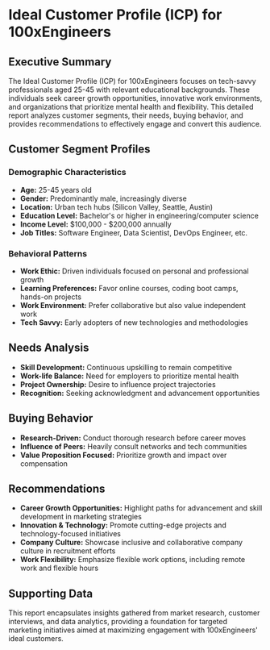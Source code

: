 # Ideal Customer Profile (ICP) for 100xEngineers

## Executive Summary
The Ideal Customer Profile (ICP) for 100xEngineers focuses on tech-savvy professionals aged 25-45 with relevant educational backgrounds. These individuals seek career growth opportunities, innovative work environments, and organizations that prioritize mental health and flexibility. This detailed report analyzes customer segments, their needs, buying behavior, and provides recommendations to effectively engage and convert this audience.

## Customer Segment Profiles
### Demographic Characteristics
- **Age:** 25-45 years old  
- **Gender:** Predominantly male, increasingly diverse  
- **Location:** Urban tech hubs (Silicon Valley, Seattle, Austin)  
- **Education Level:** Bachelor's or higher in engineering/computer science  
- **Income Level:** $100,000 - $200,000 annually  
- **Job Titles:** Software Engineer, Data Scientist, DevOps Engineer, etc.  

### Behavioral Patterns
- **Work Ethic:** Driven individuals focused on personal and professional growth  
- **Learning Preferences:** Favor online courses, coding boot camps, hands-on projects  
- **Work Environment:** Prefer collaborative but also value independent work  
- **Tech Savvy:** Early adopters of new technologies and methodologies  

## Needs Analysis
- **Skill Development:** Continuous upskilling to remain competitive  
- **Work-life Balance:** Need for employers to prioritize mental health  
- **Project Ownership:** Desire to influence project trajectories  
- **Recognition:** Seeking acknowledgment and advancement opportunities  

## Buying Behavior
- **Research-Driven:** Conduct thorough research before career moves  
- **Influence of Peers:** Heavily consult networks and tech communities  
- **Value Proposition Focused:** Prioritize growth and impact over compensation  

## Recommendations
- **Career Growth Opportunities:** Highlight paths for advancement and skill development in marketing strategies  
- **Innovation & Technology:** Promote cutting-edge projects and technology-focused initiatives  
- **Company Culture:** Showcase inclusive and collaborative company culture in recruitment efforts  
- **Work Flexibility:** Emphasize flexible work options, including remote work and flexible hours  

## Supporting Data
This report encapsulates insights gathered from market research, customer interviews, and data analytics, providing a foundation for targeted marketing initiatives aimed at maximizing engagement with 100xEngineers' ideal customers.